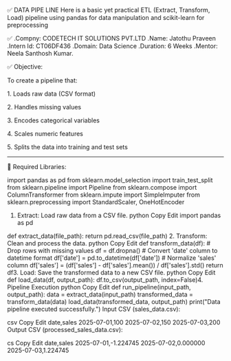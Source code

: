 ✅ DATA PIPE LINE
Here is a basic yet practical ETL (Extract, Transform, Load) pipeline using pandas for data manipulation and scikit-learn for preprocessing

✅ .Compny: CODETECH IT SOLUTIONS PVT.LTD
   .Name: Jatothu Praveen
   .Intern Id: CT06DF436
   .Domain: Data Science
   .Duration: 6 Weeks
   .Mentor: Neela Santhosh Kumar.


✅ Objective:

To create a pipeline that:

1.⁠ ⁠Loads raw data (CSV format)


2.⁠ ⁠Handles missing values


3.⁠ ⁠Encodes categorical variables


4.⁠ ⁠Scales numeric features


5.⁠ ⁠Splits the data into training and test sets




---

🧰 Required Libraries:

import pandas as pd
from sklearn.model_selection import train_test_split
from sklearn.pipeline import Pipeline
from sklearn.compose import ColumnTransformer
from sklearn.impute import SimpleImputer
from sklearn.preprocessing import StandardScaler, OneHotEncoder

1. Extract: Load raw data from a CSV file.
python
Copy
Edit
import pandas as pd

def extract_data(file_path):
    return pd.read_csv(file_path)
2. Transform: Clean and process the data.
python
Copy
Edit
def transform_data(df):
    # Drop rows with missing values
    df = df.dropna()
    # Convert 'date' column to datetime format
    df['date'] = pd.to_datetime(df['date'])
    # Normalize 'sales' column
    df['sales'] = (df['sales'] - df['sales'].mean()) / df['sales'].std()
    return df3. Load: Save the transformed data to a new CSV file.
python
Copy
Edit
def load_data(df, output_path):
    df.to_csv(output_path, index=False)4. Pipeline Execution
python
Copy
Edit
def run_pipeline(input_path, output_path):
    data = extract_data(input_path)
    transformed_data = transform_data(data)
    load_data(transformed_data, output_path)
    print("Data pipeline executed successfully.")
    Input CSV (sales_data.csv):

csv
Copy
Edit
date,sales
2025-07-01,100
2025-07-02,150
2025-07-03,200
Output CSV (processed_sales_data.csv):

cs
Copy
Edit
date,sales
2025-07-01,-1.224745
2025-07-02,0.000000
2025-07-03,1.224745

